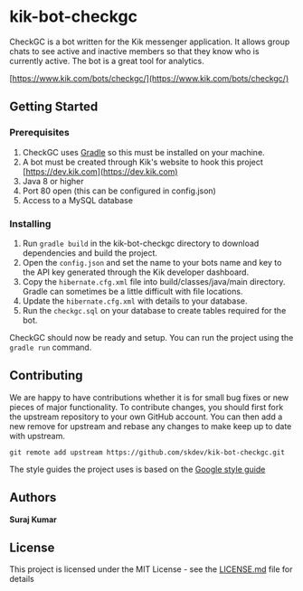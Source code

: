 # kik-bot-checkgc
CheckGC is a bot written for the Kik messenger application. It allows group chats to see active and inactive members so that they know who is currently active. The bot is a great tool for analytics.

[https://www.kik.com/bots/checkgc/](https://www.kik.com/bots/checkgc/)

## Getting Started

### Prerequisites
1. CheckGC uses [Gradle](https://gradle.org) so this must be installed on your machine.
2. A bot must be created through Kik's website to hook this project [https://dev.kik.com](https://dev.kik.com)
3. Java 8 or higher
4. Port 80 open (this can be configured in config.json)
5. Access to a MySQL database

### Installing
1. Run `gradle build` in the kik-bot-checkgc directory to download dependencies and build the project.
2. Open the `config.json` and set the name to your bots name and key to the API key generated through the Kik developer dashboard.
3. Copy the `hibernate.cfg.xml` file into build/classes/java/main directory. Gradle can sometimes be a little difficult with file locations.
4. Update the `hibernate.cfg.xml` with details to your database.
5. Run the `checkgc.sql` on your database to create tables required for the bot.

CheckGC should now be ready and setup. You can run the project using the `gradle run` command.

## Contributing
We are happy to have contributions whether it is for small bug fixes or new pieces of major functionality. To contribute changes, you should first fork the upstream repository to your own GitHub account. You can then add a new remove for upstream and rebase any changes to
make keep up to date with upstream.

`git remote add upstream https://github.com/skdev/kik-bot-checkgc.git`

The style guides the project uses is based on the [Google style guide](https://google.github.io/styleguide/javaguide.html)

## Authors
**Suraj Kumar**

## License
This project is licensed under the MIT License - see the [LICENSE.md](LICENSE.md) file for details
